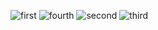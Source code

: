 ![first](https://github.com/Shyngys0512345/Android-lab1-/assets/123059650/cbcfca7b-f9e8-4392-b58a-97c7381673e4)
![fourth](https://github.com/Shyngys0512345/Android-lab1-/assets/123059650/34877583-47a2-446e-b132-4eadcbf503df)
![second](https://github.com/Shyngys0512345/Android-lab1-/assets/123059650/66fdeccb-0353-4e1a-b925-8ebca225c77d)
![third](https://github.com/Shyngys0512345/Android-lab1-/assets/123059650/ac8c7d51-6ad4-4b6c-a55b-abefb0c68ffa)
